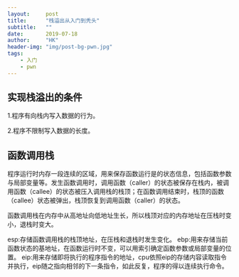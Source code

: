 ```yaml
---
layout:     post
title:      "栈溢出从入门到秃头"
subtitle:   ""
date:       2019-07-18
author:     "HK"
header-img: "img/post-bg-pwn.jpg"
tags:
    - 入门
    - pwn
---
```


## 实现栈溢出的条件

1.程序有向栈内写入数据的行为。

2.程序不限制写入数据的长度。

## 函数调用栈

程序运行时内存一段连续的区域，用来保存函数运行是的状态信息，包括函数参数与局部变量等。发生函数调用时，调用函数（caller）的状态被保存在栈内，被调用函数（callee）的状态被压入调用栈的栈顶；在函数调用结束时，栈顶的函数（callee）状态被弹出，栈顶恢复到调用函数（caller）的状态。

函数调用栈在内存中从高地址向低地址生长，所以栈顶对应的内存地址在压栈时变小，退栈时变大。

esp:存储函数调用栈的栈顶地址，在压栈和退栈时发生变化。
ebp:用来存储当前函数状态的基地址，在函数运行时不变，可以用索引确定函数参数或局部变量的位置。
eip:用来存储即将执行的程序指令的地址，cpu依照eip的存储内容读取指令并执行，eip随之指向相邻的下一条指令，如此反复，程序的得以连续执行命令。
